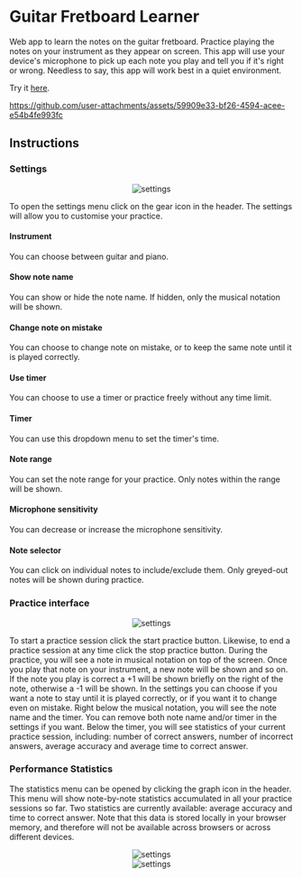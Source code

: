 # Guitar Fretboard Learner

Web app to learn the notes on the guitar fretboard. Practice playing the notes on your instrument as they appear on screen. 
This app will use your device's microphone to pick up each note you play and tell you if it's right or wrong. 
Needless to say, this app will work best in a quiet environment. 

Try it [here](https://guitar-fretboard-learner-zeta.vercel.app/). 
    
https://github.com/user-attachments/assets/59909e33-bf26-4594-acee-e54b4fe993fc

## Instructions

### Settings
<div align="center">
  <img src="https://github.com/user-attachments/assets/ce4a2669-5453-413c-9b05-bc0ae82579c2" alt="settings">
</div>

To open the settings menu click on the gear icon in the header. The settings will allow you to customise your practice. 

#### Instrument
You can choose between guitar and piano. 

#### Show note name
You can show or hide the note name. If hidden, only the musical notation will be shown. 

#### Change note on mistake
You can choose to change note on mistake, or to keep the same note until it is played correctly. 

#### Use timer
You can choose to use a timer or practice freely without any time limit. 

#### Timer
You can use this dropdown menu to set the timer's time. 

#### Note range
You can set the note range for your practice. Only notes within the range will be shown.

#### Microphone sensitivity
You can decrease or increase the microphone sensitivity. 

#### Note selector
You can click on individual notes to include/exclude them. Only greyed-out notes will be shown during practice. 

### Practice interface
<div align="center">
  <img src="https://github.com/user-attachments/assets/82835780-5e9f-4b07-9ce8-431b630467fc" alt="settings">
</div>

To start a practice session click the start practice button. Likewise, to end a practice session at any time click the stop practice button. 
During the practice, you will see a note in musical notation on top of the screen. Once you play that note on your instrument, a new note will be shown and so on. 
If the note you play is correct a +1 will be shown briefly on the right of the note, otherwise a -1 will be shown. In the settings you can choose if you want a note to stay until it is played correctly, or if you want it to change even on mistake. 
Right below the musical notation, you will see the note name and the timer. You can remove both note name and/or timer in the settings if you want. 
Below the timer, you will see statistics of your current practice session, including: number of correct answers, number of incorrect answers, average accuracy and average time to correct answer. 

### Performance Statistics
The statistics menu can be opened by clicking the graph icon in the header. This menu will show note-by-note statistics accumulated in all your practice sessions so far. 
Two statistics are currently available: average accuracy and time to correct answer. 
Note that this data is stored locally in your browser memory, and therefore will not be available across browsers or across different devices. 

<div align="center">
  <img src="https://github.com/user-attachments/assets/8e25a22a-f776-4fa6-b612-813cea330fff" alt="settings">
</div>

<div align="center">
  <img src="https://github.com/user-attachments/assets/09d5253a-fe2b-440d-b88e-ee95fcc26c76" alt="settings">
</div>
